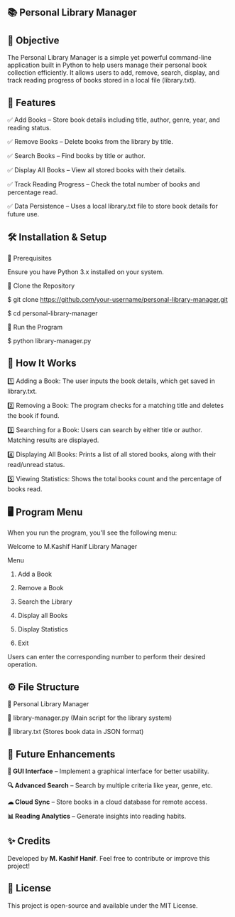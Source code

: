 ## 📚 Personal Library Manager

## 🎯 Objective

The Personal Library Manager is a simple yet powerful command-line application built in Python to help users manage their personal book collection efficiently. It allows users to add, remove, search, display, and track reading progress of books stored in a local file (library.txt).

## 🚀 Features

✅ Add Books – Store book details including title, author, genre, year, and reading status.

✅ Remove Books – Delete books from the library by title.

✅ Search Books – Find books by title or author.

✅ Display All Books – View all stored books with their details.

✅ Track Reading Progress – Check the total number of books and percentage read.

✅ Data Persistence – Uses a local library.txt file to store book details for future use.

## 🛠️ Installation & Setup

🔹 Prerequisites

Ensure you have Python 3.x installed on your system.

🔹 Clone the Repository

$ git clone https://github.com/your-username/personal-library-manager.git

$ cd personal-library-manager

🔹 Run the Program

$ python library-manager.py

## 📝 How It Works

1️⃣ Adding a Book: The user inputs the book details, which get saved in library.txt.

2️⃣ Removing a Book: The program checks for a matching title and deletes the book if found.

3️⃣ Searching for a Book: Users can search by either title or author. Matching results are displayed.

4️⃣ Displaying All Books: Prints a list of all stored books, along with their read/unread status.

5️⃣ Viewing Statistics: Shows the total books count and the percentage of books read.

## 🖥️ Program Menu

When you run the program, you'll see the following menu:

Welcome to M.Kashif Hanif Library Manager

Menu
1. Add a Book

2. Remove a Book

3. Search the Library

4. Display all Books

5. Display Statistics

6. Exit

Users can enter the corresponding number to perform their desired operation.

## ⚙️ File Structure

📂 Personal Library Manager

📜 library-manager.py (Main script for the library system)

📜 library.txt (Stores book data in JSON format)

## 📌 Future Enhancements

**🚀 GUI Interface** – Implement a graphical interface for better usability.

**🔍 Advanced Search** – Search by multiple criteria like year, genre, etc.

**☁ Cloud Sync** – Store books in a cloud database for remote access.

**📊 Reading Analytics** – Generate insights into reading habits.

## ✨ Credits

Developed by **M. Kashif Hanif**. Feel free to contribute or improve this project!

## 📜 License

This project is open-source and available under the MIT License.

